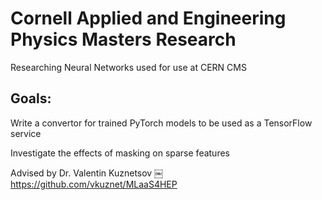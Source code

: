 # Cornell Applied and Engineering Physics Masters Research
Researching Neural Networks used for use at CERN CMS

## Goals: 
Write a convertor for trained PyTorch models to be used as a TensorFlow service

Investigate the effects of masking on sparse features




Advised by Dr. Valentin Kuznetsov
￼
https://github.com/vkuznet/MLaaS4HEP
